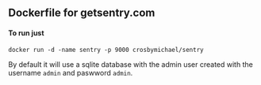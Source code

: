 ## Dockerfile for getsentry.com


#### To run just
`docker run -d -name sentry -p 9000 crosbymichael/sentry`

By default it will use a sqlite database with the admin user created with the username `admin` and paswword `admin`.
